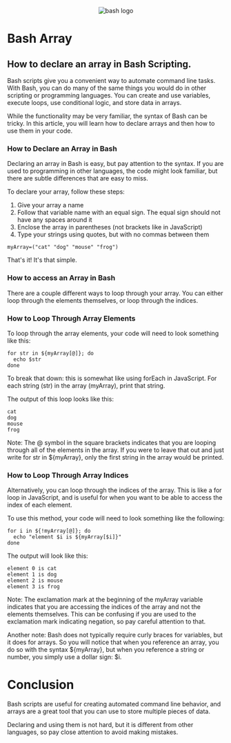 <p align="center">
  <img src="https://cloud.githubusercontent.com/assets/2059754/24601246/753a7f36-1858-11e7-9d6b-7a0e64fb27f7.png" alt="bash logo"/>
</p>

#                  Bash Array

## How to declare an array in Bash Scripting.
Bash scripts give you a convenient way to automate command line tasks.
With Bash, you can do many of the same things you would do in other scripting or programming languages. You can create and use variables, execute loops, use conditional logic, 
and store data in arrays.

While the functionality may be very familiar, the syntax of Bash can be tricky. In this article, you will learn how to declare arrays 
and then how to use them in your code.

### How to Declare an Array in Bash
Declaring an array in Bash is easy, but pay attention to the syntax. If you are used to programming in other languages, the code might look familiar, but there are subtle differences that are easy to miss.

To declare your array, follow these steps:

1. Give your array a name
2. Follow that variable name with an equal sign. The equal sign should not have any spaces around it
3. Enclose the array in parentheses (not brackets like in JavaScript)
4. Type your strings using quotes, but with no commas between them

```
myArray=("cat" "dog" "mouse" "frog")
```
That's it! It's that simple.

### How to access an Array in Bash
There are a couple different ways to loop through your array. You can either loop through the elements themselves, 
or loop through the indices.

### How to Loop Through Array Elements
To loop through the array elements, 
your code will need to look something like this:
```
for str in ${myArray[@]}; do
  echo $str
done
```
To break that down: this is somewhat like using forEach in JavaScript. For each string (str) in the array (myArray), print that string.

The output of this loop looks like this:
```
cat
dog
mouse
frog
```
Note: The @ symbol in the square brackets indicates that you are looping through all of the elements in the array. If you were to leave that out and just write for str in ${myArray}, only the first string in the array would be printed.

### How to Loop Through Array Indices
Alternatively, you can loop through the indices of the array. This is like a for loop in JavaScript, and is useful for when you want to be able to access the index of each element.

To use this method, your code will need to look something like the following:
```
for i in ${!myArray[@]}; do
  echo "element $i is ${myArray[$i]}"
done
```
The output will look like this:
```
element 0 is cat
element 1 is dog
element 2 is mouse
element 3 is frog
```
Note: The exclamation mark at the beginning of the myArray variable indicates that you are accessing the indices of the array and not the elements themselves. This can be confusing if you are used to the exclamation mark indicating negation, so pay careful attention to that.

Another note: Bash does not typically require curly braces for variables, but it does for arrays. So you will notice that when you reference an array, you do so with the syntax ${myArray}, but when you reference a string or number, you simply use a dollar sign: $i.

# Conclusion
Bash scripts are useful for creating automated command line behavior, and arrays are a great tool that you can use to store multiple pieces of data.

Declaring and using them is not hard, but it is different from other languages, so pay close attention to avoid making mistakes.

